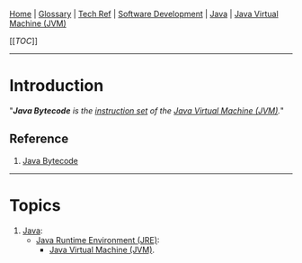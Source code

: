 [Home](/Slalom-LLC/Slalom-Consulting) | [Glossary](/Glossary) | [Tech Ref](/Tech-Ref) | [Software Development](/Tech-Ref/Software-Development) | [Java](/Tech-Ref/Software-Development/Java) | [Java Virtual Machine (JVM)](/Tech-Ref/Software-Development/Java/JRE-\(Java-Runtime-Environment\)/JVM-\(Java-Virtual-Machine\))

[[_TOC_]]

---
# Introduction
"_***Java Bytecode*** is the [instruction set](https://en.wikipedia.org/wiki/Instruction_set) of the [Java Virtual Machine (JVM)](/Tech-Ref/Software-Development/Java/JRE-\(Java-Runtime-Environment\)/JVM-\(Java-Virtual-Machine\))._"

## Reference
1. [Java Bytecode](https://en.wikipedia.org/wiki/Java_bytecode)

---
# Topics
1. [Java](/Tech-Ref/Software-Development/Java):
   - [Java Runtime Environment (JRE)](/Tech-Ref/Software-Development/Java/JRE-\(Java-Runtime-Environment\)):
      - [Java Virtual Machine (JVM)](/Tech-Ref/Software-Development/Java/JRE-\(Java-Runtime-Environment\)/JVM-\(Java-Virtual-Machine\)).
